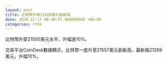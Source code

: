 ```yaml
---
layout: post
title: 比特幣升穿21500美元創新高
date: 2020-12-17 08:40:57.000000000 +08:00
categories: rthk
---
```


比特幣升穿21500美元水平，升幅逾10%。

交易平台CoinDesk數據顯示，比特幣一度升至21557美元創新高，最新報21269美元，升幅10%。
